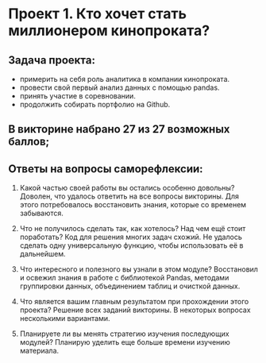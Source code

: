 # Проект 1. Кто хочет стать миллионером кинопроката?

## Задача проекта:
- примерить на себя роль аналитика в компании кинопроката.
- провести свой первый анализ данных с помощью pandas.
- принять участие в соревновании.
- продолжить собирать портфолио на Github.

## В викторине набрано 27 из 27 возможных баллов;

## Ответы на вопросы саморефлексии:

1. Какой частью своей работы вы остались особенно довольны?
Доволен, что удалось ответить на все вопросы викторины. Для этого потребовалось восстановить знания, которые со временем забываются.

2. Что не получилось сделать так, как хотелось? Над чем ещё стоит поработать?
Код для решения многих задач схожий. Не удалось сделать одну универсальную функцию, чтобы использовать её в дальнейшем.

3. Что интересного и полезного вы узнали в этом модуле?
Восстановил и освежил знания в работе с библиотекой Pandas, методами группировки данных, объединением таблиц и очисткой данных.

4. Что является вашим главным результатом при прохождении этого проекта?
Решение всех заданий викторины. В некоторых вопросах несколькими вариантами.

5. Планируете ли вы менять стратегию изучения последующих модулей?
Планирую уделить еще больше времени изучению материала.
